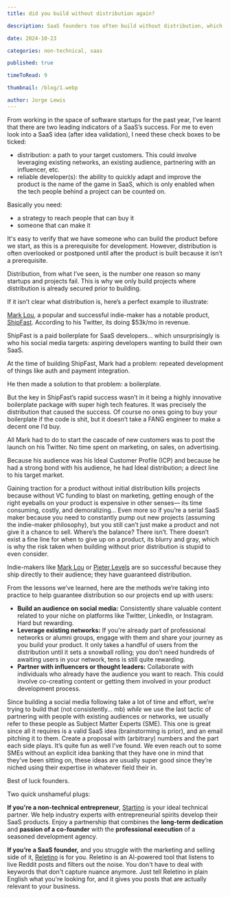 ```yaml
---
title: did you build without distribution again?

description: SaaS founders too often build without distribution, which is a recipe for failure. I'll explain why and how we try to avoid it by securing distribution before building.

date: 2024-10-23

categories: non-technical, saas

published: true

timeToRead: 9

thumbnail: /blog/1.webp

author: Jorge Lewis
---
```

From working in the space of software startups for the past year, I’ve learnt that there are two leading indicators of a SaaS’s success. For me to even look into a SaaS idea (after idea validation), I need these check boxes to be ticked:

- distribution: a path to your target customers. This could involve leveraging existing networks, an existing audience, partnering with an influencer, etc.
- reliable developer(s): the ability to quickly adapt and improve the product is the name of the game in SaaS, which is only enabled when the tech people behind a project can be counted on.

Basically you need:

- a strategy to reach people that can buy it
- someone that can make it

It's easy to verify that we have someone who can build the product before we start, as this is a prerequisite for development. However, distribution is often overlooked or postponed until after the product is built because it isn’t a prerequisite.

Distribution, from what I’ve seen, is the number one reason so many startups and projects fail. This is why we only build projects where distribution is already secured prior to building.

If it isn’t clear what distribution is, here’s a perfect example to illustrate:

[Mark Lou](https://x.com/marc_louvion), a popular and successful indie-maker has a notable product, [ShipFast](https://shipfa.st/). According to his Twitter, its doing $53k/mo in revenue.

ShipFast is a paid boilerplate for SaaS developers… which unsurprisingly is who his social media targets: aspiring developers wanting to build their own SaaS.

At the time of building ShipFast, Mark had a problem: repeated development of things like auth and payment integration.

He then made a solution to that problem: a boilerplate.

But the key in ShipFast’s rapid success wasn’t in it being a highly innovative boilerplate package with super high tech features. It was precisely the distribution that caused the success. Of course no ones going to buy your boilerplate if the code is shit, but it doesn’t take a FANG engineer to make a decent one I’d buy.

All Mark had to do to start the cascade of new customers was to post the launch on his Twitter. No time spent on marketing, on sales, on advertising.

Because his audience was his Ideal Customer Profile (ICP) and because he had a strong bond with his audience, he had Ideal distribution; a direct line to his target market.

Gaining traction for a product without initial distribution kills projects because without VC funding to blast on marketing, getting enough of the right eyeballs on your product is expensive in other senses— its time consuming, costly, and demoralizing… Even more so if you’re a serial SaaS maker because you need to constantly pump out new projects (assuming the indie-maker philosophy), but you still can’t just make a product and not give it a chance to sell. Where’s the balance? There isn’t. There doesn’t exist a fine line for when to give up on a product, its blurry and gray, which is why the risk taken when building without prior distribution is stupid to even consider.

Indie-makers like [Mark Lou](https://x.com/marc_louvion) or [Pieter Levels](https://twitter.com/levelsio) are so successful because they ship directly to their audience; they have guaranteed distribution.

From the lessons we’ve learned, here are the methods we’re taking into practice to help guarantee distribution so our projects end up with users:

- **Build an audience on social media:** Consistently share valuable content related to your niche on platforms like Twitter, LinkedIn, or Instagram. Hard but rewarding.
- **Leverage existing networks:** If you're already part of professional networks or alumni groups, engage with them and share your journey as you build your product. It only takes a handful of users from the distribution until it sets a snowball rolling; you don’t need hundreds of awaiting users in your network, tens is still quite rewarding.
- **Partner with influencers or thought leaders:** Collaborate with individuals who already have the audience you want to reach. This could involve co-creating content or getting them involved in your product development process.

Since building a social media following take a lot of time and effort, we’re trying to build that (not consistently… mb) *while* we use the last tactic of partnering with people with existing audiences or networks, we usually refer to these people as Subject Matter Experts (SME). This one is great since all it requires is a valid SaaS idea (brainstorming is prior), and an email pitching it to them. Create a proposal with (arbitrary) numbers and the part each side plays. It’s quite fun as well I’ve found. We even reach out to some SMEs without an explicit idea banking that they have one in mind that they’ve been sitting on, these ideas are usually super good since they’re niched using their expertise in whatever field their in.

Best of luck founders.

Two quick unshameful plugs:

**If you're a non-technical entrepreneur**, [Startino](https://starti.no) is your ideal technical partner. We help industry experts with entrepreneurial spirits develop their SaaS products. Enjoy a partnership that combines the **long-term dedication** and **passion of a co-founder** with the **professional execution** of a seasoned development agency.

**If you’re a SaaS founder,** and you struggle with the marketing and selling side of it, [Reletino](https://releti.no) is for you. Reletino is an AI-powered tool that listens to live Reddit posts and filters out the noise. You don't have to deal with keywords that don't capture nuance anymore. Just tell Reletino in plain English what you're looking for, and it gives you posts that are actually relevant to your business.